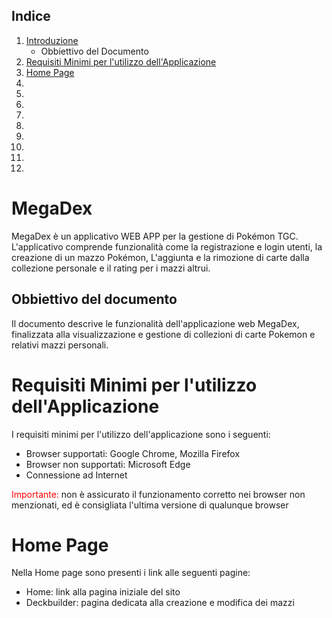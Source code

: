 ## Indice
1. [Introduzione](#megadex)
    * Obbiettivo del Documento        
2. [Requisiti Minimi per l'utilizzo dell'Applicazione](#requisiti-minimi-per-lutilizzo-dellapplicazione)
2. [Home Page](#home-page)
2. []()
2. []()
2. []()
2. []()
2. []()
2. []()
2. []()
2. []()
2. []()



# MegaDex
MegaDex è un applicativo WEB APP per la gestione di Pokémon TGC. L'applicativo comprende funzionalità come la registrazione e login utenti, la creazione di un mazzo Pokémon, L'aggiunta e la rimozione di carte dalla collezione personale e il rating per i mazzi altrui.

## Obbiettivo del documento
Il documento descrive le funzionalità dell'applicazione web MegaDex, finalizzata alla visualizzazione e gestione di collezioni di carte Pokemon e relativi mazzi personali.

# Requisiti Minimi per l'utilizzo dell'Applicazione
 I requisiti minimi per l'utilizzo dell'applicazione sono i seguenti:
- Browser supportati: Google Chrome, Mozilla Firefox
- Browser non supportati: Microsoft Edge
- Connessione ad Internet

<span style="color:red">Importante:</span> non è assicurato il funzionamento corretto nei browser non menzionati, ed è consigliata l'ultima versione di qualunque browser

# Home Page
Nella Home page sono presenti i link alle seguenti pagine:
- Home: link alla pagina iniziale del sito
- Deckbuilder: pagina dedicata alla creazione e modifica dei mazzi